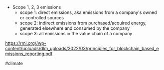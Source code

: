 - Scope 1, 2, 3 emissions
	- scope 1: direct emissions, aka emissions from a company's owned or controlled sources
	- scope 2: indirect emissions from purchased/acquired energy, generated elsewhere and consumed by the company
	- scope 3: all emissions in the value chain of a company

https://rmi.org//wp-content/uploads/dlm_uploads/2022/03/principles_for_blockchain_based_emissions_reporting.pdf

#climate